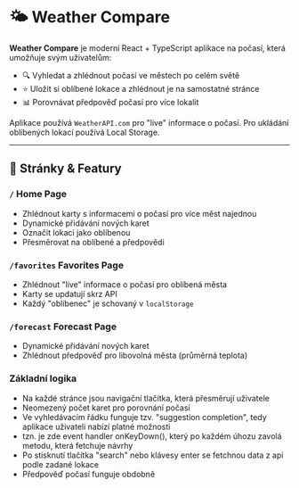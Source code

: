 # 🌤️ Weather Compare

**Weather Compare** je moderní React + TypeScript aplikace na počasí, která umožňuje svým uživatelům:

- 🔍 Vyhledat a zhlédnout počasí ve městech po celém světě
- ⭐ Uložit si oblíbené lokace a zhlédnout je na samostatné stránce
- 📊 Porovnávat předpověď počasí pro více lokalit

Aplikace používá `WeatherAPI.com` pro "live" informace o počasí. Pro ukládání oblíbených lokací používá Local Storage.

---

## 🧭 Stránky & Featury

### `/` Home Page
- Zhlédnout karty s informacemi o počasí pro více měst najednou
- Dynamické přidávání nových karet
- Označit lokaci jako oblíbenou
- Přesměrovat na oblíbené a předpovědi

### `/favorites` Favorites Page
- Zhlédnout "live" informace o počasí pro oblíbená města
- Karty se updatují skrz API 
- Každý "oblíbenec" je schovaný v `localStorage`

### `/forecast` Forecast Page
- Dynamické přidávání nových karet
- Zhlédnout předpověď pro libovolná města (průměrná teplota)

### Základní logika
- Na každé stránce jsou navigační tlačítka, která přesměrují uživatele
- Neomezený počet karet pro porovnání počasí
- Ve vyhledávacím řádku funguje tzv. "suggestion completion", tedy aplikace uživateli nabízí platné možnosti
- tzn. je zde event handler onKeyDown(), který po každém úhozu zavolá metodu, která fetchuje návrhy
- Po stisknutí tlačítka "search" nebo klávesy enter se fetchnou data z api podle zadané lokace
- Předpověď počasí funguje obdobně